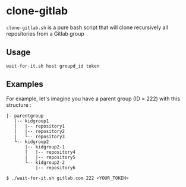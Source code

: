 # clone-gitlab

`clone-gitlab.sh` is a pure bash script that will clone recursively all repositories from a Gitlab group
## Usage

```text
wait-for-it.sh host groupd_id token
```

## Examples

For example, let's imagine you have a parent group (ID = 222) with this structure :

```text
|- parentgroup
   |-- kidgroup1
   |   |-- repository1
   |   |-- repository2
   |   └-- repository3
   └-- kidgroup2
       |-- kidgroup2-1
       |   |-- repository4
       |   |-- repository5
       └-- kidgroup2-2
           |-- repository6
```

```text
$ ./wait-for-it.sh gitlab.com 222 <YOUR_TOKEN>

```
